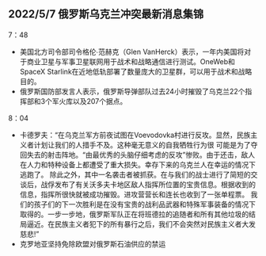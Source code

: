 ## 2022/5/7 俄罗斯乌克兰冲突最新消息集锦



7：48

-  美国北方司令部司令格伦∙范赫克（Glen VanHerck）表示，一年内美国将对于商业卫星与军事卫星联网用于战术和战略通信进行测试。OneWeb和SpaceX Starlink在近地低轨部署了数量庞大的卫星群，可以用于战术和战略目的。
- 俄罗斯国防部发言人表示，俄罗斯导弹部队过去24小时摧毁了乌克兰22个指挥部和3个军火库以及207个据点。

8：04

- 卡德罗夫：“在乌克兰军方前夜试图在Voevodovka村进行反攻。显然，民族主义者计划让我们的人措手不及。这种毫无意义的自我牺牲行为很 可能是为了夺回失去的射击阵地。“由最优秀的头脑仔细考虑的反攻”惨败。由于还击，敌人在人力和特种设备上都遭受了重大损失。幸存下来的乌克兰人在幸运的情况下逃跑了。
  除此之外，其中一名袭击者被抓获。在与我们的战士进行了简短的交谈后，战俘发布了有关沃多夫卡地区敌人指挥所位置的宝贵信息。根据收到的信息，指挥所很快就被成功摧毁。进攻营营长和连长也收到了一张单程票。
  我们的孩子们的下一次胜利是在没有宝贵的战利品武器和特殊军事装备的情况下取得的。一步一步地，俄罗斯军队正在将班德拉的追随者和所有其他垃圾的结局逼近。在民族主义者犯下的所有暴行之后，我们不会突然对民族主义者大发慈悲!”
- 克罗地亚坚持免除欧盟对俄罗斯石油供应的禁运

